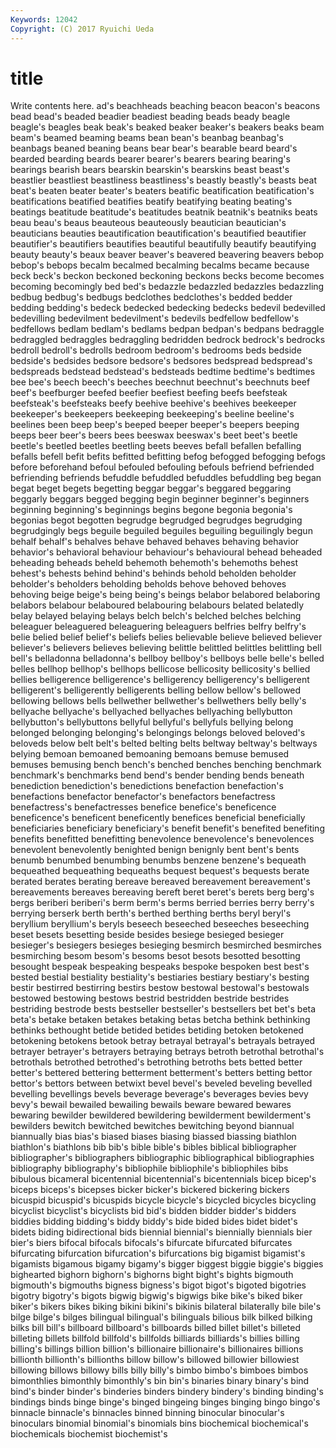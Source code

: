 ```yaml
---
Keywords: 12042 
Copyright: (C) 2017 Ryuichi Ueda
---
```


# title

Write contents here.
ad's
beachheads beaching beacon beacon's beacons bead bead's beaded beadier beadiest
beading beads beady beagle beagle's beagles beak beak's beaked beaker
beaker's beakers beaks beam beam's beamed beaming beams bean bean's
beanbag beanbag's beanbags beaned beaning beans bear bear's bearable beard
beard's bearded bearding beards bearer bearer's bearers bearing bearing's bearings
bearish bears bearskin bearskin's bearskins beast beast's beastlier beastliest beastliness
beastliness's beastly beastly's beasts beat beat's beaten beater beater's beaters
beatific beatification beatification's beatifications beatified beatifies beatify beatifying beating beating's
beatings beatitude beatitude's beatitudes beatnik beatnik's beatniks beats beau beau's
beaus beauteous beauteously beautician beautician's beauticians beauties beautification beautification's beautified
beautifier beautifier's beautifiers beautifies beautiful beautifully beautify beautifying beauty beauty's
beaux beaver beaver's beavered beavering beavers bebop bebop's bebops becalm
becalmed becalming becalms became because beck beck's beckon beckoned beckoning
beckons becks become becomes becoming becomingly bed bed's bedazzle bedazzled
bedazzles bedazzling bedbug bedbug's bedbugs bedclothes bedclothes's bedded bedder bedding
bedding's bedeck bedecked bedecking bedecks bedevil bedevilled bedevilling bedevilment bedevilment's
bedevils bedfellow bedfellow's bedfellows bedlam bedlam's bedlams bedpan bedpan's bedpans
bedraggle bedraggled bedraggles bedraggling bedridden bedrock bedrock's bedrocks bedroll bedroll's
bedrolls bedroom bedroom's bedrooms beds bedside bedside's bedsides bedsore bedsore's
bedsores bedspread bedspread's bedspreads bedstead bedstead's bedsteads bedtime bedtime's bedtimes
bee bee's beech beech's beeches beechnut beechnut's beechnuts beef beef's
beefburger beefed beefier beefiest beefing beefs beefsteak beefsteak's beefsteaks beefy
beehive beehive's beehives beekeeper beekeeper's beekeepers beekeeping beekeeping's beeline beeline's
beelines been beep beep's beeped beeper beeper's beepers beeping beeps
beer beer's beers bees beeswax beeswax's beet beet's beetle beetle's
beetled beetles beetling beets beeves befall befallen befalling befalls befell
befit befits befitted befitting befog befogged befogging befogs before beforehand
befoul befouled befouling befouls befriend befriended befriending befriends befuddle befuddled
befuddles befuddling beg began begat beget begets begetting beggar beggar's
beggared beggaring beggarly beggars begged begging begin beginner beginner's beginners
beginning beginning's beginnings begins begone begonia begonia's begonias begot begotten
begrudge begrudged begrudges begrudging begrudgingly begs beguile beguiled beguiles beguiling
beguilingly begun behalf behalf's behalves behave behaved behaves behaving behavior
behavior's behavioral behaviour behaviour's behavioural behead beheaded beheading beheads beheld
behemoth behemoth's behemoths behest behest's behests behind behind's behinds behold
beholden beholder beholder's beholders beholding beholds behove behoved behoves behoving
beige beige's being being's beings belabor belabored belaboring belabors belabour
belaboured belabouring belabours belated belatedly belay belayed belaying belays belch
belch's belched belches belching beleaguer beleaguered beleaguering beleaguers belfries belfry
belfry's belie belied belief belief's beliefs belies believable believe believed
believer believer's believers believes believing belittle belittled belittles belittling bell
bell's belladonna belladonna's bellboy bellboy's bellboys belle belle's belled belles
bellhop bellhop's bellhops bellicose bellicosity bellicosity's bellied bellies belligerence belligerence's
belligerency belligerency's belligerent belligerent's belligerently belligerents belling bellow bellow's bellowed
bellowing bellows bells bellwether bellwether's bellwethers belly belly's bellyache bellyache's
bellyached bellyaches bellyaching bellybutton bellybutton's bellybuttons bellyful bellyful's bellyfuls bellying
belong belonged belonging belonging's belongings belongs beloved beloved's beloveds below
belt belt's belted belting belts beltway beltway's beltways belying bemoan
bemoaned bemoaning bemoans bemuse bemused bemuses bemusing bench bench's benched
benches benching benchmark benchmark's benchmarks bend bend's bender bending bends
beneath benediction benediction's benedictions benefaction benefaction's benefactions benefactor benefactor's benefactors
benefactress benefactress's benefactresses benefice benefice's beneficence beneficence's beneficent beneficently benefices
beneficial beneficially beneficiaries beneficiary beneficiary's benefit benefit's benefited benefiting benefits
benefitted benefitting benevolence benevolence's benevolences benevolent benevolently benighted benign benignly
bent bent's bents benumb benumbed benumbing benumbs benzene benzene's bequeath
bequeathed bequeathing bequeaths bequest bequest's bequests berate berated berates berating
bereave bereaved bereavement bereavement's bereavements bereaves bereaving bereft beret beret's
berets berg berg's bergs beriberi beriberi's berm berm's berms berried
berries berry berry's berrying berserk berth berth's berthed berthing berths
beryl beryl's beryllium beryllium's beryls beseech beseeched beseeches beseeching beset
besets besetting beside besides besiege besieged besieger besieger's besiegers besieges
besieging besmirch besmirched besmirches besmirching besom besom's besoms besot besots
besotted besotting besought bespeak bespeaking bespeaks bespoke bespoken best best's
bested bestial bestiality bestiality's bestiaries bestiary bestiary's besting bestir bestirred
bestirring bestirs bestow bestowal bestowal's bestowals bestowed bestowing bestows bestrid
bestridden bestride bestrides bestriding bestrode bests bestseller bestseller's bestsellers bet
bet's beta beta's betake betaken betakes betaking betas betcha bethink
bethinking bethinks bethought betide betided betides betiding betoken betokened betokening
betokens betook betray betrayal betrayal's betrayals betrayed betrayer betrayer's betrayers
betraying betrays betroth betrothal betrothal's betrothals betrothed betrothed's betrothing betroths
bets betted better better's bettered bettering betterment betterment's betters betting
bettor bettor's bettors between betwixt bevel bevel's beveled beveling bevelled
bevelling bevellings bevels beverage beverage's beverages bevies bevy bevy's bewail
bewailed bewailing bewails beware bewared bewares bewaring bewilder bewildered bewildering
bewilderment bewilderment's bewilders bewitch bewitched bewitches bewitching beyond biannual biannually
bias bias's biased biases biasing biassed biassing biathlon biathlon's biathlons
bib bib's bible bible's bibles biblical bibliographer bibliographer's bibliographers bibliographic
bibliographical bibliographies bibliography bibliography's bibliophile bibliophile's bibliophiles bibs bibulous bicameral
bicentennial bicentennial's bicentennials bicep bicep's biceps biceps's bicepses bicker bicker's
bickered bickering bickers bicuspid bicuspid's bicuspids bicycle bicycle's bicycled bicycles
bicycling bicyclist bicyclist's bicyclists bid bid's bidden bidder bidder's bidders
biddies bidding bidding's biddy biddy's bide bided bides bidet bidet's
bidets biding bidirectional bids biennial biennial's biennially biennials bier bier's
biers bifocal bifocals bifocals's bifurcate bifurcated bifurcates bifurcating bifurcation bifurcation's
bifurcations big bigamist bigamist's bigamists bigamous bigamy bigamy's bigger biggest
biggie biggie's biggies bighearted bighorn bighorn's bighorns bight bight's bights
bigmouth bigmouth's bigmouths bigness bigness's bigot bigot's bigoted bigotries bigotry
bigotry's bigots bigwig bigwig's bigwigs bike bike's biked biker biker's
bikers bikes biking bikini bikini's bikinis bilateral bilaterally bile bile's
bilge bilge's bilges bilingual bilingual's bilinguals bilious bilk bilked bilking
bilks bill bill's billboard billboard's billboards billed billet billet's billeted
billeting billets billfold billfold's billfolds billiards billiards's billies billing billing's
billings billion billion's billionaire billionaire's billionaires billions billionth billionth's billionths
billow billow's billowed billowier billowiest billowing billows billowy bills billy
billy's bimbo bimbo's bimboes bimbos bimonthlies bimonthly bimonthly's bin bin's
binaries binary binary's bind bind's binder binder's binderies binders bindery
bindery's binding binding's bindings binds binge binge's binged bingeing binges
binging bingo bingo's binnacle binnacle's binnacles binned binning binocular binocular's
binoculars binomial binomial's binomials bins biochemical biochemical's biochemicals biochemist biochemist's
